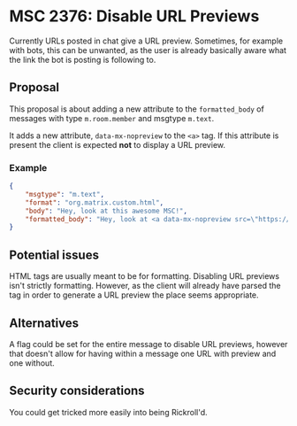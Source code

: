 # MSC 2376: Disable URL Previews
Currently URLs posted in chat give a URL preview. Sometimes, for example with bots, this can be
unwanted, as the user is already basically aware what the link the bot is posting is following to.

## Proposal
This proposal is about adding a new attribute to the `formatted_body` of messages with type
`m.room.member` and msgtype `m.text`.

It adds a new attribute, `data-mx-nopreview` to the `<a>` tag. If this attribute is present the
client is expected **not** to display a URL preview.

### Example
```json
{
	"msgtype": "m.text",
	"format": "org.matrix.custom.html",
	"body": "Hey, look at this awesome MSC!",
	"formatted_body": "Hey, look at <a data-mx-nopreview src=\"https://github.com/matrix-org/matrix-doc/pull/2379\">this</a> awesome MSC!"
}
```

## Potential issues
HTML tags are usually meant to be for formatting. Disabling URL previews isn't strictly formatting.
However, as the client will already have parsed the tag in order to generate a URL preview the place
seems appropriate.

## Alternatives
A flag could be set for the entire message to disable URL previews, however that doesn't allow for
having within a message one URL with preview and one without.

## Security considerations
You could get tricked more easily into being Rickroll'd.
